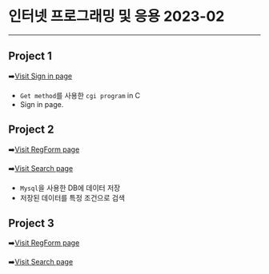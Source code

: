 # 인터넷 프로그래밍 및 응용 2023-02

<HR>

## Project 1

➡️[Visit Sign in page](http://cspro.sogang.ac.kr/~cse20181632/signup.html)

- `Get method`를 사용한 `cgi program` in C
- Sign in page.

## Project 2

➡️[Visit RegForm page](http://cspro.sogang.ac.kr/~cse20181632/RegForm.html)

➡️[Visit Search page](http://cspro.sogang.ac.kr/~cse20181632/search.html)

- `Mysql`을 사용한 DB에 데이터 저장
- 저장된 데이터를 특정 조건으로 검색

## Project 3

➡️[Visit RegForm page](http://cspro.sogang.ac.kr/~cse20181632/RegForm.html)

➡️[Visit Search page](http://cspro.sogang.ac.kr/~cse20181632/search_ajax.html)
